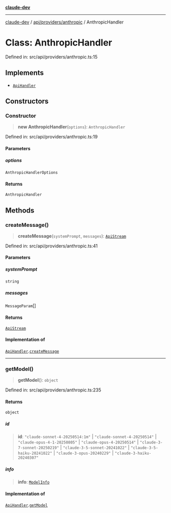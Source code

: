 [**claude-dev**](../../../../README.md)

***

[claude-dev](../../../../README.md) / [api/providers/anthropic](../README.md) / AnthropicHandler

# Class: AnthropicHandler

Defined in: src/api/providers/anthropic.ts:15

## Implements

- [`ApiHandler`](../../../interfaces/ApiHandler.md)

## Constructors

### Constructor

> **new AnthropicHandler**(`options`): `AnthropicHandler`

Defined in: src/api/providers/anthropic.ts:19

#### Parameters

##### options

`AnthropicHandlerOptions`

#### Returns

`AnthropicHandler`

## Methods

### createMessage()

> **createMessage**(`systemPrompt`, `messages`): [`ApiStream`](../../../transform/stream/type-aliases/ApiStream.md)

Defined in: src/api/providers/anthropic.ts:41

#### Parameters

##### systemPrompt

`string`

##### messages

`MessageParam`[]

#### Returns

[`ApiStream`](../../../transform/stream/type-aliases/ApiStream.md)

#### Implementation of

[`ApiHandler`](../../../interfaces/ApiHandler.md).[`createMessage`](../../../interfaces/ApiHandler.md#createmessage)

***

### getModel()

> **getModel**(): `object`

Defined in: src/api/providers/anthropic.ts:235

#### Returns

`object`

##### id

> **id**: `"claude-sonnet-4-20250514:1m"` \| `"claude-sonnet-4-20250514"` \| `"claude-opus-4-1-20250805"` \| `"claude-opus-4-20250514"` \| `"claude-3-7-sonnet-20250219"` \| `"claude-3-5-sonnet-20241022"` \| `"claude-3-5-haiku-20241022"` \| `"claude-3-opus-20240229"` \| `"claude-3-haiku-20240307"`

##### info

> **info**: [`ModelInfo`](../../../../shared/api/interfaces/ModelInfo.md)

#### Implementation of

[`ApiHandler`](../../../interfaces/ApiHandler.md).[`getModel`](../../../interfaces/ApiHandler.md#getmodel)
